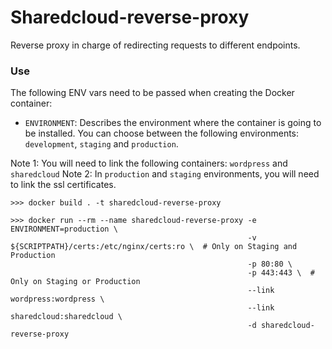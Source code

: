 # Sharedcloud-reverse-proxy

Reverse proxy in charge of redirecting requests to different endpoints.

### Use

The following ENV vars need to be passed when creating the Docker container:

* `ENVIRONMENT`: Describes the environment where the container is going to be installed.
You can choose between the following environments: `development`, `staging` and `production`.

Note 1: You will need to link the following containers: `wordpress` and `sharedcloud`
Note 2: In `production` and `staging` environments, you will need to link the ssl certificates.
```
>>> docker build . -t sharedcloud-reverse-proxy

>>> docker run --rm --name sharedcloud-reverse-proxy -e ENVIRONMENT=production \
                                                     -v ${SCRIPTPATH}/certs:/etc/nginx/certs:ro \  # Only on Staging and Production
                                                     -p 80:80 \
                                                     -p 443:443 \  # Only on Staging or Production
                                                     --link wordpress:wordpress \
                                                     --link sharedcloud:sharedcloud \
                                                     -d sharedcloud-reverse-proxy
```